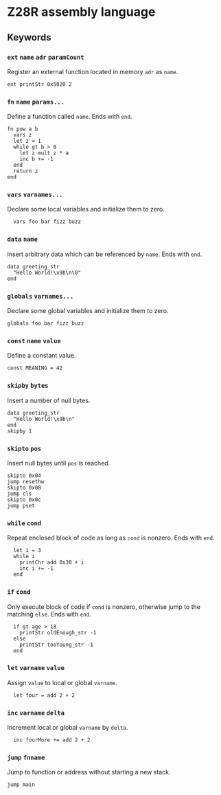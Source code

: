 Z28R assembly language
======================



Keywords
--------

### `ext` `name` `adr` `paramCount`
Register an external function located in memory `adr` as `name`.
```
ext printStr 0x5020 2
```

### `fn` `name` `params...`
Define a function called `name`. Ends with `end`.
```
fn pow a b
  vars z
  let z = 1
  while gt b > 0
    let z mult z * a
    inc b += -1
  end
  return z
end
```

### `vars` `varnames...`
Declare some local variables and initialize them to zero.
```
  vars foo bar fizz buzz
```

### `data` `name`
Insert arbitrary data which can be referenced by `name`. Ends with `end`.
```
data greeting_str
  "Hello World!\x9b\n\0"
end
```

### `globals` `varnames...`
Declare some global variables and initialize them to zero.
```
globals foo bar fizz buzz
```

### `const` `name` `value`
Define a constant value.
```
const MEANING = 42
```

### `skipby` `bytes`
Insert a number of null bytes.
```
data greeting_str
  "Hello World!\x9b\n"
end
skipby 1
```

### `skipto` `pos`
Insert null bytes until `pos` is reached.
```
skipto 0x04
jump resethw
skipto 0x08
jump cls
skipto 0x0c
jump pset
```

### `while` `cond`
Repeat enclosed block of code as long as `cond` is nonzero. Ends with `end`.
```
  let i = 3
  while i
    printChr add 0x30 + i
    inc i += -1
  end
```

### `if` `cond`
Only execute block of code if `cond` is nonzero, otherwise jump to the matching `else`. Ends with `end`.
```
  if gt age > 18
    printStr oldEnough_str -1
  else
    printStr tooYoung_str -1
  end
```

### `let` `varname` `value`
Assign `value` to local or global `varname`.
```
  let four = add 2 + 2
```

### `inc` `varname` `delta`
Increment local or global `varname` by `delta`.
```
  inc fourMore += add 2 + 2
```

### `jump` `fnname`
Jump to function or address without starting a new stack.
```
jump main
```
